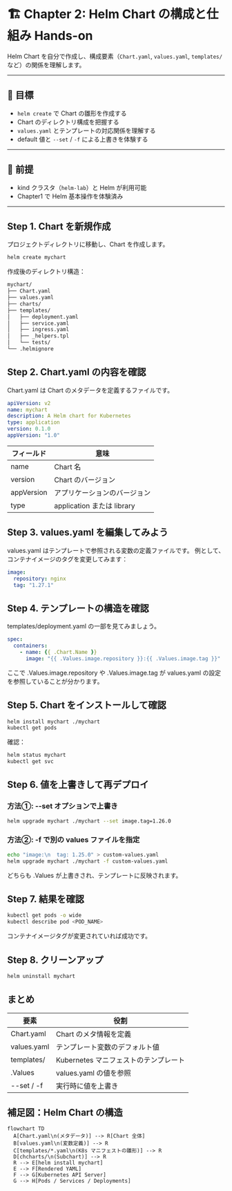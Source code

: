 # 🏗️ Chapter 2: Helm Chart の構成と仕組み Hands-on

Helm Chart を自分で作成し、構成要素（`Chart.yaml`, `values.yaml`, `templates/` など）の関係を理解します。

---

## 🎯 目標
- `helm create` で Chart の雛形を作成する  
- Chart のディレクトリ構成を把握する  
- `values.yaml` とテンプレートの対応関係を理解する  
- default 値と `--set` / `-f` による上書きを体験する

---

## 🧩 前提
- kind クラスタ（`helm-lab`）と Helm が利用可能  
- Chapter1 で Helm 基本操作を体験済み

---

## Step 1. Chart を新規作成

プロジェクトディレクトリに移動し、Chart を作成します。

```bash
helm create mychart
```

作成後のディレクトリ構造：
```bash
mychart/
├── Chart.yaml
├── values.yaml
├── charts/
├── templates/
│   ├── deployment.yaml
│   ├── service.yaml
│   ├── ingress.yaml
│   ├── _helpers.tpl
│   └── tests/
└── .helmignore
```

## Step 2. Chart.yaml の内容を確認
Chart.yaml は Chart のメタデータを定義するファイルです。
```yaml
apiVersion: v2
name: mychart
description: A Helm chart for Kubernetes
type: application
version: 0.1.0
appVersion: "1.0"
```

| フィールド | 意味                         |
| ---------- | ---------------------------- |
| name       | Chart 名                     |
| version    | Chart のバージョン           |
| appVersion | アプリケーションのバージョン |
| type       | application または library |

## Step 3. values.yaml を編集してみよう
values.yaml はテンプレートで参照される変数の定義ファイルです。
例として、コンテナイメージのタグを変更してみます：
```yaml
image:
  repository: nginx
  tag: "1.27.1"
```

## Step 4. テンプレートの構造を確認
templates/deployment.yaml の一部を見てみましょう。
```yaml
spec:
  containers:
    - name: {{ .Chart.Name }}
      image: "{{ .Values.image.repository }}:{{ .Values.image.tag }}"
```
ここで .Values.image.repository や .Values.image.tag が
values.yaml の設定を参照していることが分かります。

## Step 5. Chart をインストールして確認
```bash
helm install mychart ./mychart
kubectl get pods
```

確認：
```bash
helm status mychart
kubectl get svc
```

## Step 6. 値を上書きして再デプロイ
### 方法①: --set オプションで上書き
```bash
helm upgrade mychart ./mychart --set image.tag=1.26.0
```

### 方法②: -f で別の values ファイルを指定
```bash
echo "image:\n  tag: 1.25.0" > custom-values.yaml
helm upgrade mychart ./mychart -f custom-values.yaml
```
どちらも .Values が上書きされ、テンプレートに反映されます。

## Step 7. 結果を確認
```bash
kubectl get pods -o wide
kubectl describe pod <POD_NAME>
```
コンテナイメージタグが変更されていれば成功です。

## Step 8. クリーンアップ
```bash
helm uninstall mychart
```

## まとめ
| 要素        | 役割                                  |
| ----------- | ------------------------------------- |
| Chart.yaml  | Chart のメタ情報を定義                |
| values.yaml | テンプレート変数のデフォルト値        |
| templates/  | Kubernetes マニフェストのテンプレート |
| .Values     | values.yaml の値を参照                |
| --set / -f  | 実行時に値を上書き |

## 補足図：Helm Chart の構造
```mermaid
flowchart TD
  A[Chart.yaml\n(メタデータ)] --> R[Chart 全体]
  B[values.yaml\n(変数定義)] --> R
  C[templates/*.yaml\n(K8s マニフェストの雛形)] --> R
  D[chcharts/\n(Subchart)] --> R
  R --> E[helm install mychart]
  E --> F[Rendered YAML]
  F --> G[Kubernetes API Server]
  G --> H[Pods / Services / Deployments]
```